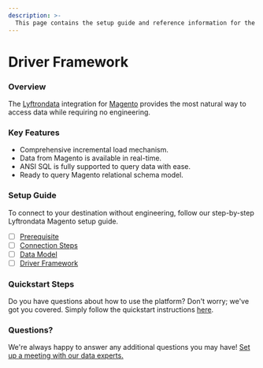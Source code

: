 ```yaml
---
description: >-
  This page contains the setup guide and reference information for the Magento source connector.
---
```


# Driver Framework

### Overview

The [Lyftrondata](https://www.lyftrondata.com/) integration for [Magento](None) provides the most natural way to access data while requiring no engineering.

### Key Features

* Comprehensive incremental load mechanism.
* Data from Magento is available in real-time.&#x20;
* ANSI SQL is fully supported to query data with ease.
* Ready to query Magento relational schema model.

### Setup Guide

To connect to your destination without engineering, follow our step-by-step Lyftrondata Magento setup guide.

* [ ] [Prerequisite](../prerequisite.md)
* [ ] [Connection Steps](../connection-steps.md)
* [ ] [Data Model](../data-model/erd.md)
* [ ] [Driver Framework](../driver-framework/)

### Quickstart Steps

Do you have questions about how to use the platform? Don't worry; we've got you covered. Simply follow the quickstart instructions [here](../driver-framework/README.md).

### Questions? <a href="#questions" id="questions"></a>

We're always happy to answer any additional questions you may have! [Set up a meeting with our data experts.](https://www.lyftrondata.com/book-a-meeting/)


